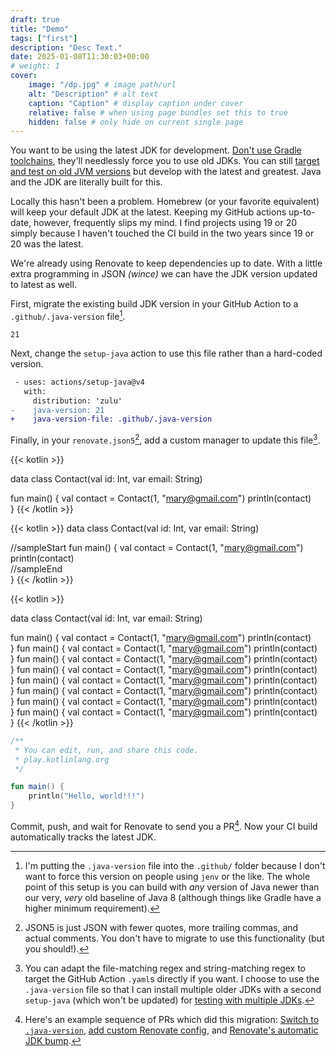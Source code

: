 ```yaml
---
draft: true
title: "Demo"
tags: ["first"]
description: "Desc Text."
date: 2025-01-08T11:30:03+00:00
# weight: 1
cover:
    image: "/dp.jpg" # image path/url
    alt: "Description" # alt text
    caption: "Caption" # display caption under cover
    relative: false # when using page bundles set this to true
    hidden: false # only hide on current single page
---
```


You want to be using the latest JDK for development. 
[Don't use Gradle toolchains](/gradle-toolchains-are-rarely-a-good-idea/), they'll needlessly force you to use old JDKs.
You can still [target and test on old JVM versions](/build-on-latest-java-test-through-lowest-java/) but develop with the latest and greatest.
Java and the JDK are literally built for this.

Locally this hasn't been a problem.
Homebrew (or your favorite equivalent) will keep your default JDK at the latest.
Keeping my GitHub actions up-to-date, however, frequently slips my mind.
I find projects using 19 or 20 simply because I haven't touched the CI build in the two years since 19 or 20 was the latest.

We're already using Renovate to keep dependencies up to date.
With a little extra programming in JSON _(wince)_ we can have the JDK version updated to latest as well.

First, migrate the existing build JDK version in your GitHub Action to a `.github/.java-version` file[^1].

[^1]: I'm putting the `.java-version` file into the `.github/` folder because I don't want to force this version on people using `jenv` or the like. The whole point of this setup is you can build with _any_ version of Java newer than our very, _very_ old baseline of Java 8 (although things like Gradle have a higher minimum requirement).

```
21
```

Next, change the `setup-java` action to use this file rather than a hard-coded version.

```diff
 - uses: actions/setup-java@v4
   with:
     distribution: 'zulu'
-    java-version: 21
+    java-version-file: .github/.java-version
```

Finally, in your `renovate.json5`[^2], add a custom manager to update this file[^3].

[^2]: JSON5 is just JSON with fewer quotes, more trailing commas, and actual comments. You don't have to migrate to use this functionality (but you should!).

[^3]: You can adapt the file-matching regex and string-matching regex to target the GitHub Action `.yaml`s directly if you want. I choose to use the `.java-version` file so that I can install multiple older JDKs with a second `setup-java` (which won't be updated) for [testing with multiple JDKs](/build-on-latest-java-test-through-lowest-java/).




{{< kotlin >}}

data class Contact(val id: Int, var email: String) 
   
fun main() {
    val contact = Contact(1, "mary@gmail.com")
    println(contact)                   
}
{{< /kotlin >}}



{{< kotlin >}}
data class Contact(val id: Int, var email: String) 
   
//sampleStart
fun main() {
    val contact = Contact(1, "mary@gmail.com")
    println(contact)     
//sampleEnd              
}
{{< /kotlin >}}


{{< kotlin >}}

data class Contact(val id: Int, var email: String) 
   
fun main() {
    val contact = Contact(1, "mary@gmail.com")
    println(contact)                   
}
fun main() {
    val contact = Contact(1, "mary@gmail.com")
    println(contact)                   
}
fun main() {
    val contact = Contact(1, "mary@gmail.com")
    println(contact)                   
}
fun main() {
    val contact = Contact(1, "mary@gmail.com")
    println(contact)                   
}
fun main() {
    val contact = Contact(1, "mary@gmail.com")
    println(contact)                   
}
fun main() {
    val contact = Contact(1, "mary@gmail.com")
    println(contact)                   
}
fun main() {
    val contact = Contact(1, "mary@gmail.com")
    println(contact)                   
}
fun main() {
    val contact = Contact(1, "mary@gmail.com")
    println(contact)                   
}
{{< /kotlin >}}


```kotlin
/**
 * You can edit, run, and share this code. 
 * play.kotlinlang.org 
 */

fun main() {
    println("Hello, world!!!")
}
```



Commit, push, and wait for Renovate to send you a PR[^4].
Now your CI build automatically tracks the latest JDK.

[^4]: Here's an example sequence of PRs which did this migration: [Switch to `.java-version`](https://github.com/cashapp/turbine/pull/374/files), [add custom Renovate config](https://github.com/cashapp/turbine/pull/376/files), and [Renovate's automatic JDK bump](https://github.com/cashapp/turbine/pull/377).